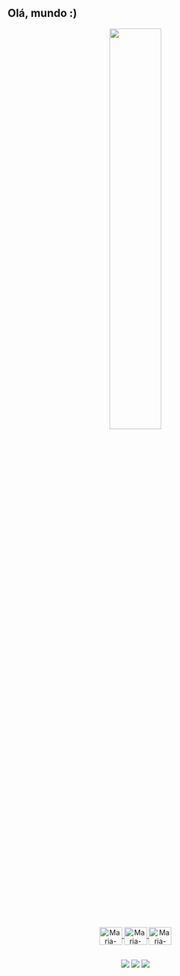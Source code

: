 ## Olá, mundo :)

<div align="center">
  <a href="https://github.com/mseyxw">
  <img width="45% height="180em" src="https://github-readme-stats.vercel.app/api/top-langs/?username=mseyxw&layout=compact&langs_count=7&tokyo_night"/>
</div>

<div align="center" style="display: inline_block"><br>
  <img align="center" alt="Maria-Python" height="35" width="45" src="https://cdn.jsdelivr.net/gh/devicons/devicon/icons/python/python-original.svg">
  <img align="center" alt="Maria-Jupyter" height="35" width="45" src="https://cdn.jsdelivr.net/gh/devicons/devicon/icons/jupyter/jupyter-original-wordmark.svg"/>
  <img align="center" alt="Maria-Jupyter" height="35" width="45" src="https://cdn.jsdelivr.net/gh/devicons/devicon/icons/pycharm/pycharm-original.svg"/>
</div>

##

<div align="center"> 
  <a href="https://instagram.com/mseyxw" target="_blank"><img src="https://img.shields.io/badge/-Instagram-%23E4405F?style=for-the-badge&logo=instagram&logoColor=white" target="_blank"></a>
  <a href = "mailto:mariasilva.dev@gmail.com"><img src="https://img.shields.io/badge/-Gmail-%23333?style=for-the-badge&logo=gmail&logoColor=white" target="_blank"></a>
  <a href="https://www.linkedin.com/in/maria-eduarda-s-ferreira-421198229/" target="_blank"><img src="https://img.shields.io/badge/-LinkedIn-%230077B5?style=for-the-badge&logo=linkedin&logoColor=white" target="_blank"></a>
